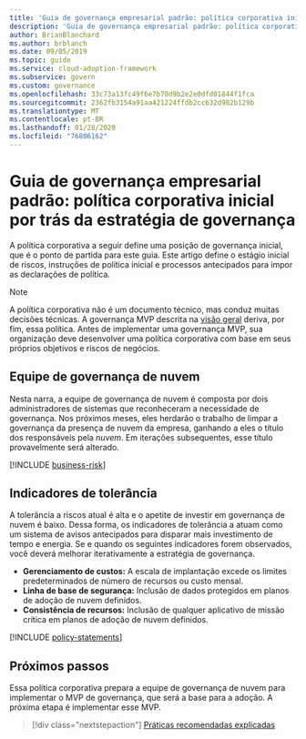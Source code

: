 ```yaml
---
title: 'Guia de governança empresarial padrão: política corporativa inicial por trás da estratégia de governança'
description: 'Guia de governança empresarial padrão: política corporativa inicial por trás da estratégia de governança'
author: BrianBlanchard
ms.author: brblanch
ms.date: 09/05/2019
ms.topic: guide
ms.service: cloud-adoption-framework
ms.subservice: govern
ms.custom: governance
ms.openlocfilehash: 33c73a13fc49f6e7b70d9b2e2e0dfd01844f1fca
ms.sourcegitcommit: 2362fb3154a91aa421224ffdb2cc632d982b129b
ms.translationtype: MT
ms.contentlocale: pt-BR
ms.lasthandoff: 01/28/2020
ms.locfileid: "76806162"
---
```

# <a name="standard-enterprise-governance-guide-initial-corporate-policy-behind-the-governance-strategy"></a>Guia de governança empresarial padrão: política corporativa inicial por trás da estratégia de governança

A política corporativa a seguir define uma posição de governança inicial, que é o ponto de partida para este guia. Este artigo define o estágio inicial de riscos, instruções de política inicial e processos antecipados para impor as declarações de política.

> [!NOTE]
>A política corporativa não é um documento técnico, mas conduz muitas decisões técnicas. A governança MVP descrita na [visão geral](./index.md) deriva, por fim, essa política. Antes de implementar uma governança MVP, sua organização deve desenvolver uma política corporativa com base em seus próprios objetivos e riscos de negócios.

## <a name="cloud-governance-team"></a>Equipe de governança de nuvem

Nesta narra, a equipe de governança de nuvem é composta por dois administradores de sistemas que reconheceram a necessidade de governança. Nos próximos meses, eles herdarão o trabalho de limpar a governança da presença de nuvem da empresa, ganhando a eles o título dos responsáveis pela _nuvem_. Em iterações subsequentes, esse título provavelmente será alterado.

[!INCLUDE [business-risk](../../../../includes/business-risks.md)]

## <a name="tolerance-indicators"></a>Indicadores de tolerância

A tolerância a riscos atual é alta e o apetite de investir em governança de nuvem é baixo. Dessa forma, os indicadores de tolerância a atuam como um sistema de avisos antecipados para disparar mais investimento de tempo e energia. Se e quando os seguintes indicadores forem observados, você deverá melhorar iterativamente a estratégia de governança.

- **Gerenciamento de custos:** A escala de implantação excede os limites predeterminados de número de recursos ou custo mensal.
- **Linha de base de segurança:** Inclusão de dados protegidos em planos de adoção de nuvem definidos.
- **Consistência de recursos:** Inclusão de qualquer aplicativo de missão crítica em planos de adoção de nuvem definidos.

[!INCLUDE [policy-statements](../../../../includes/policy-statements.md)]

## <a name="next-steps"></a>Próximos passos

Essa política corporativa prepara a equipe de governança de nuvem para implementar o MVP de governança, que será a base para a adoção. A próxima etapa é implementar esse MVP.

> [!div class="nextstepaction"]
> [Práticas recomendadas explicadas](./prescriptive-guidance.md)
